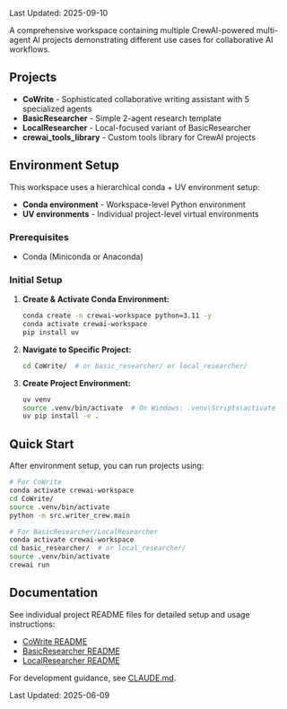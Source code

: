 Last Updated: 2025-09-10

A comprehensive workspace containing multiple CrewAI-powered multi-agent AI projects demonstrating different use cases for collaborative AI workflows.

## Projects

- **CoWrite** - Sophisticated collaborative writing assistant with 5 specialized agents
- **BasicResearcher** - Simple 2-agent research template  
- **LocalResearcher** - Local-focused variant of BasicResearcher
- **crewai_tools_library** - Custom tools library for CrewAI projects

## Environment Setup

This workspace uses a hierarchical conda + UV environment setup:
- **Conda environment** - Workspace-level Python environment
- **UV environments** - Individual project-level virtual environments

### Prerequisites
- Conda (Miniconda or Anaconda)

### Initial Setup

1. **Create & Activate Conda Environment:**
   ```bash
   conda create -n crewai-workspace python=3.11 -y
   conda activate crewai-workspace
   pip install uv
   ```

2. **Navigate to Specific Project:**
   ```bash
   cd CoWrite/  # or basic_researcher/ or local_researcher/
   ```

3. **Create Project Environment:**
   ```bash
   uv venv
   source .venv/bin/activate  # On Windows: .venv\Scripts\activate
   uv pip install -e .
   ```

## Quick Start

After environment setup, you can run projects using:

```bash
# For CoWrite
conda activate crewai-workspace
cd CoWrite/
source .venv/bin/activate
python -m src.writer_crew.main

# For BasicResearcher/LocalResearcher  
conda activate crewai-workspace
cd basic_researcher/  # or local_researcher/
source .venv/bin/activate
crewai run
```

## Documentation

See individual project README files for detailed setup and usage instructions:
- [CoWrite README](./CoWrite/README.md)
- [BasicResearcher README](./basic_researcher/README.md)
- [LocalResearcher README](./local_researcher/README.md)

For development guidance, see [CLAUDE.md](./CLAUDE.md).

Last Updated: 2025-06-09
